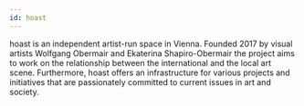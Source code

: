 ```yaml
---
id: hoast
---
```

hoast is an independent artist-run space in Vienna. Founded 2017 by visual artists Wolfgang Obermair and Ekaterina Shapiro-Obermair the project aims to work on the relationship between the international and the local art scene. Furthermore, hoast offers an infrastructure for various projects and initiatives that are passionately committed to current issues in art and society.